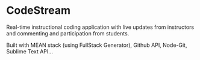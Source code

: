 # CodeStream 
Real-time instructional coding application with live updates from instructors and commenting and participation from students.

Built with MEAN stack (using FullStack Generator), Github API, Node-Git, Sublime Text API...
